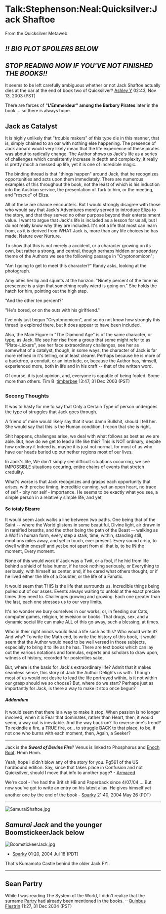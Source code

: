 
# Talk:Stephenson:Neal:Quicksilver:Jack Shaftoe

From the Quicksilver Metaweb.



## ***!! BIG PLOT SPOILERS BELOW***

  

## ***STOP READING NOW IF YOU'VE NOT FINISHED THE BOOKS!!***



It seems to be left carefully ambiguous whether or not Jack Shaftoe actually dies at the oar at the end of book two of Quicksilver? [Ashley Y](/user-ashley-y) 02:43, Nov 13, 2003 (PST)

There are farces of **"L'Emmerdeur" among the Barbary Pirates** later in the book ... so there is always hope.

## Jack as Catalyst


It is highly unlikely that "trouble makers" of this type die in this manner, that is, simply chained to an oar with nothing else happening. The presence of Jack aboard would very likely mean that the life experience of these pirates was about to radically change. The Author shows us Jack's life as a series of challenges which consistently increase in depth and complexity, it really is pretty much a messed up life, yet it is one of incredible magic.

The binding thread is that "things happen" around Jack, that he recognizes opportunities and acts upon them immediately. There are numerous examples of this throughout the book, not the least of which is his induction into the Austrian service, the presentation of Turk to him, or the meeting, and "rescue" of Eliza.

All of these are chance encounters. But I would strongly disagree with those who would say that Jack's Adventures merely served to introduce Eliza to the story, and that they served no other purpose beyond their entertainment value. I want to argue that Jack's life is included as a lesson for us all, but I do not really know why they are included. It's not a life that most can learn from, as it is derived from WHAT Jack is, more than any life choices he has made. Nature over Nurture.

To show that this is not merely a accident, or a character growing on its own, but rather a strong, and central, though perhaps hidden or secondary theme of the Authors we see the folllowing passage in "Cryptonomicon";

"Am I going to get to meet this character?" Randy asks, looking at the photograph.

Amy bites her lip and squints at the horizon. "Ninety percent of the time his prescence is a sign that something really wierd is going on." She holds the hatch for him, pointing out the high step.

"And the other ten percent?"

"He's bored, or on the outs with his girlfriend."

I've only just begun "Cryptonomicon", and so do not know how strongly this thread is explored there, but it does appear to have been included.

Also, the Main Figure in "The Diamond Age" is of the same character, or type, as Jack. 
We see her rise from a group that some might refer to as "Plate-Lickers", see her face extraordinary challenges, see her as somewhat of a catalyst, though, in some ways, the character of Jack is far more refined in it's telling, or at least clearer. Perhaps because he is more of a backdrop, a conduit, or an interlude, or, because the Author has, himself, experienced more, both in life and in his craft -- that of the written word.

Of course, it is just opinion, and, everyone is capable of being fooled. Some more than others. Tim B  [timberbee](/user-timberbee) 13:47, 31 Dec 2003 (PST)

### Secong Thoughts


It was to hasty for me to say that Only a Certain Type of person undergoes the type of struggles that Jack goes through.

A friend of mine would likely say that it was damn Bullshit, should I tell her. She would say that this is the Human condition. I recon that she is right.

Shit happens, challenges arise, we deal with what follows as best as we are able. But, how do we get to lead a life like this? This is NOT ordinary, despite how ordinary it Indeed is, maybe it is just not normal, for most of us who have our heads buried up our nether regions most of our lives.

In Jack's life, We don't simply see difficult situations occurring, we see IMPOSSIBLE situations occuring, entire chains of events that stretch credulity.

What's worse is that Jack recognizes and grasps each opportunity that arises, with precise timing, incredible cunning, yet an open heart, no trace of self - pity nor self - importance. He seems to be exactly what you see, a simple person in a relatively simple life, and yet,

#### So totaly Bizarre


It would seem Jack walks a line between two paths. One being that of the Saint -- where the World glistens in some beautiful, Divine light, air drawn in in rareified breaths, and the other being the path of the Beast -- walking as a Wolf in human form, every step a stalk, time, within, standing still, emotions miles away, and yet in touch, ever present. Every sound crisp, to dwell within oneself and yet be not apart from all that is, to be IN the moment, Every moment.

None of this would work if Jack was a Twit, or a fool, if he hid from life behind a shield of false humor, if he took nothing seriously, or Everything to seriously, with himself as center, and, if he cared what others thought, or if he lived either the life of a Doubter, or the life of a Fanatic. 

It would seem that THIS is the life that surrounds us. Incredible things being pulled out of our asses. Events always waiting to unfold at the exact precise times they need to. Challenges growing and growing. Each one greater than the last, each one stresses us to our very limits.

It's no wonder we bury ourselves in our works, or, in feeding our Cats, computer games, religion, televeision or books. That drugs, sex, and a dynamic social life can make ALL of this go away, such a blessing, at times.

Who in their right minds would lead a life such as this? Who would write it? And why? To write the Math end, to write the history of this book, it would seem that the Author would need to be well versed in those subjects, especially to bring it to life as he has. There are text books which can lay out the various notations and formulas, experts and scholars to draw upon, witness of history, recorded for posterities sake, 

But, where is the basis for Jack's extraordinary life? Admit that it makes seamless sense, this story of Jack the Author Delights us with. Though most of us would not desire to lead the life portrayed within, is it not within our grasp should we so choose? But, where do we start? Perhaps just as importantly for Jack, is there a way to make it stop once begun?
##### Addendum


It would seem that there is a way to make it stop. When passion is no longer involved, when it is Fear that dominates, rather than Heart, then, it would seem, a way out is inevitable. And the way back on? To reverse one's trend? To rekindle a fire, a TRUE fire, or... to struggle BACK to that place, to be, if not one who burns with each moment, then, Again, a Seeker?



---


Jack is the ***Sword of Devine Fire***? Venus is linked to Phosphorus and [Enoch Root](/enoch-root). Hmm Hmm.

Yeah, hope I didn't blow any of the story for you. Pg561 of the US hardbound edition. Say, since that takes place in Confusion and not Quicksilver, should I move that info to another page? - [Armaced](/user-armaced)

 We're cool - I've had the British HB and Paperback since 4/07/04 ... But now you've got to write an entry on his latest alias  He gives himself yet another one by the end of the book - [Sparky](/user-stsparky) 21:40, 2004 May 26 (PDT)


---



![SamuraiShaftoe.jpg](/https://web.archive.org/web/20060725222507im_/http://www.metaweb.com/wiki/upload/6/66/SamuraiShaftoe.jpg)  

## ***Samurai Jack* and the younger BoomstickeerJack below**

  

![BoomstickeerJack.jpg](/https://web.archive.org/web/20060725222507im_/http://www.metaweb.com/wiki/upload/e/ec/BoomstickeerJack.jpg)  
  
 - [Sparky](/user-stsparky) 01:20, 2004 Jul 18 (PDT)

That's Kumamoto Castle behind the older Jack FYI.


---



## Sean Partry


While I was reading The System of the World, I didn't realize that the surname [Partry](/partry) had already been mentioned in the books. --[Quinbus Flestrin](/user-quinbus-flestrin) 11:27, 31 Dec 2004 (PST)
